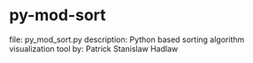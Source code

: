 # py-mod-sort
file: py_mod_sort.py
description:
	Python based sorting algorithm visualization tool
by: Patrick Stanislaw Hadlaw
